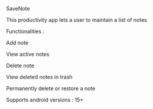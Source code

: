 SaveNote


This productivity app lets a user to maintain a list of notes


Functionalities :

Add note  

View active notes

Delete note

View deleted notes in trash

Permanently delete or restore a note



Supports android versions : 15+
